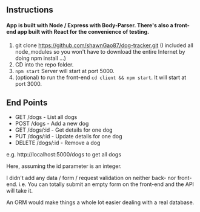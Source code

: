 ## Instructions

#### App is built with Node / Express with Body-Parser. There's also a front-end app built with React for the convenience of testing.

1. git clone https://github.com/shawnGao87/dog-tracker.git (I included all node_modules so you won't have to download the entire Internet by doing npm install ...)
2. CD into the repo folder.
3. `npm start` Server will start at port 5000.
4. (optional) to run the front-end `cd client && npm start`. It will start at port 3000.

## End Points

* GET /dogs - List all dogs
* POST /dogs - Add a new dog
* GET /dogs/:id - Get details for one dog
* PUT /dogs/:id - Update details for one dog
* DELETE /dogs/:id - Remove a dog

e.g. http://localhost:5000/dogs to get all dogs

Here, assuming the id parameter is an integer.

I didn't add any data / form / request validation on neither back- nor front-end. i.e. You can totally submit an empty form on the front-end and the API will take it.

An ORM would make things a whole lot easier dealing with a real database.
